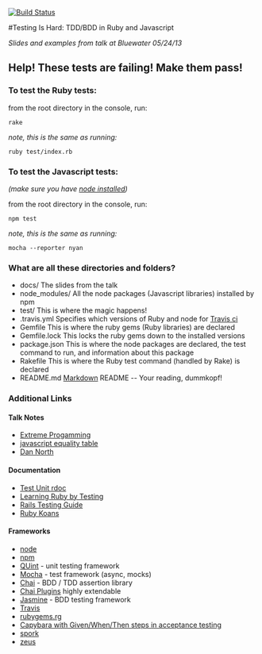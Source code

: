 [![Build Status](https://travis-ci.org/josankapo/TestingIsHard.png)](https://travis-ci.org/josankapo/TestingIsHard)

#Testing Is Hard: TDD/BDD in Ruby and Javascript

*Slides and examples from talk at Bluewater 05/24/13*

## Help! These tests are failing! Make them pass!

### To test the Ruby tests:

from the root directory in the console, run:

    rake

*note, this is the same as running:*

    ruby test/index.rb

### To test the Javascript tests:
*(make sure you have [node installed](http://nodejs.org/))*

from the root directory in the console, run:

    npm test

*note, this is the same as running:*

    mocha --reporter nyan

### What are all these directories and folders?

  * docs/ The slides from the talk
  * node_modules/ All the node packages (Javascript libraries) installed by npm
  * test/ This is where the magic happens!
  * .travis.yml Specifies which versions of Ruby and node for [Travis ci](https://travis-ci.org/josankapo/TestingIsHard)
  * Gemfile This is where the ruby gems (Ruby libraries) are declared
  * Gemfile.lock This locks the ruby gems down to the installed versions
  * package.json This is where the node packages are declared, the test command to run, and information about this package
  * Rakefile This is where the Ruby test command (handled by Rake) is declared
  * README.md [Markdown](http://daringfireball.net/projects/markdown/) README -- Your reading, dummkopf!

### Additional Links

#### Talk Notes
  * [Extreme Progamming](http://www.extremeprogramming.org/rules/unittests.html)
  * [javascript equality table](https://github.com/dorey/JavaScript-Equality-Table)
  * [Dan North](http://dannorth.net/introducing-bdd/)

#### Documentation
  * [Test Unit rdoc](http://ruby-doc.org/stdlib-2.0/libdoc/test/unit/rdoc/)
  * [Learning Ruby by Testing](http://www.clarkware.com/blog/2005/03/18/ruby-learning-test-1-are-you-there-world)
  * [Rails Testing Guide](http://guides.rubyonrails.org/)
  * [Ruby Koans]()

#### Frameworks
  * [node](http://nodejs.org/)
  * [npm](https://npmjs.org/)
  * [QUint](http://qunitjs.com/) - unit testing framework
  * [Mocha](https://mochajs.org/) - test framework (async, mocks)
  * [Chai](http://chaijs.com/) - BDD / TDD assertion library
  * [Chai Plugins](http://chaijs.com/plugins) highly extendable
  * [Jasmine](https://jasmine.github.io/) - BDD testing framework
  * [Travis](Travis-ci.org)
  * [rubygems.rg](http://rubygems.org/gems/)
  * [Capybara with Given/When/Then steps in acceptance testing](http://railsware.com/blog/2012/01/08/capybara-with-givenwhenthen-steps-in-acceptance-testing/)
  * [spork](https://github.com/sporkrb/spork-rails)
  * [zeus](https://github.com/burke/zeus)

